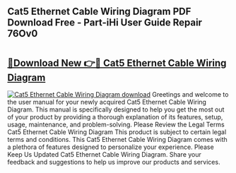 ## Cat5 Ethernet Cable Wiring Diagram PDF Download Free - Part-iHi User Guide Repair 76Ov0

# <h2><a href="http://dfqffa.blite.top/?on=Cat5+Ethernet+Cable+Wiring+Diagram">🔗Download New 👉🔴 Cat5 Ethernet Cable Wiring Diagram</a></h2>

[![Cat5 Ethernet Cable Wiring Diagram download](https://i.imgur.com/lujVjoI.png)](http://dfqffa.blite.top/?on=Cat5+Ethernet+Cable+Wiring+Diagram)
Greetings and welcome to the user manual for your newly acquired Cat5 Ethernet Cable Wiring Diagram. This manual is specifically designed to help you get the most out of your product by providing a thorough explanation of its features, setup, usage, maintenance, and problem-solving. Please Review the Legal Terms Cat5 Ethernet Cable Wiring Diagram This product is subject to certain legal terms and conditions. This Cat5 Ethernet Cable Wiring Diagram comes with a plethora of features designed to personalize your experience. Please Keep Us Updated Cat5 Ethernet Cable Wiring Diagram. Share your feedback and suggestions to help us improve our products and services.
